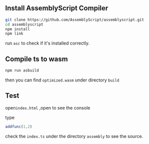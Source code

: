 ## Install AssemblyScript Compiler

```bash
git clone https://github.com/AssemblyScript/assemblyscript.git
cd assemblyscript
npm install
npm link
```

run `asc` to check if it's installed correctly.

## Compile ts to wasm

```bash
npm run asbuild
```

then you can find `optimized.wasm`  under directory  `build`

## Test

open`index.html` ,open to see the console

type

```javascript
addfunc(1,2)
```

check the `index.ts` under the directory `assembly` to see the source.



